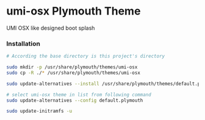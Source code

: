 
# umi-osx Plymouth Theme

UMI OSX like designed boot splash

### Installation

```bash
# According the base directory is this project's directory

sudo mkdir -p /usr/share/plymouth/themes/umi-osx
sudo cp -R ./* /usr/share/plymouth/themes/umi-osx

sudo update-alternatives --install /usr/share/plymouth/themes/default.plymouth default.plymouth /usr/share/plymouth/themes/umi-osx/umi-osx.plymouth 100

# select umi-osx theme in list from following command
sudo update-alternatives --config default.plymouth

sudo update-initramfs -u
```
